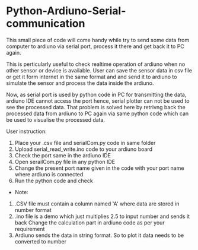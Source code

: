 # Python-Ardiuno-Serial-communication

This small piece of code will come handy while try to send some data from computer to ardiuno via serial port,
process it there and get back it to PC again.

This is perticularly useful to check realtime operation of ardiuno when no other sensor or device is available.
User can save the sensor data in csv file or get it form internet in the same format and and send it to ardiuno 
to simulate the sensor and process the data inside the ardiuno.

Now, as serial port is used by  python code in PC for transmitting the data, ardiuno IDE cannot access the
port hence, serial plotter can not be used to see the processed data. That problem is solved here by retrivng 
back the processed data from ardiuno to PC again via same python code which can be used to visualise the processed
data.

User instruction:

1. Place your .csv file and serialCom.py code in same folder
2. Upload serial_read_write.ino code to your ardiuno board
3. Check the port same in the ardiuno IDE
4. Open serailCom.py file in any python IDE
5. Change the present port name given in the code with your port name where ardiuno is connected
6. Run the python code and check 

* Note:
1. .CSV file must contain a column named 'A' where data are stored in number format
2. .ino file is a demo  which just multiplies 2.5 to input number and sends it back
     Change the calculation part in ardiuno code as per your requirement
3.  Ardiuno sends the data in string format. So to plot it data needs to be converted to number



